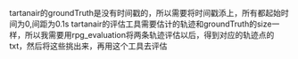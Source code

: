 tartanair的groundTruth是没有时间戳的，所以需要将时间戳添上，所有都起始时间为0,间距为0.1s
tartanair的评估工具需要估计的轨迹和groundTruth的size一样，所以我需要用rpg_evaluation将两条轨迹评估以后，得到对应的轨迹点的txt，然后将这些挑出来，再用这个工具去评估
